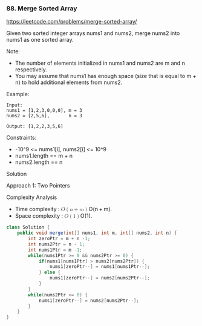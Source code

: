 ### 88. Merge Sorted Array

https://leetcode.com/problems/merge-sorted-array/

Given two sorted integer arrays nums1 and nums2, merge nums2 into nums1 as one sorted array.

Note:

- The number of elements initialized in nums1 and nums2 are m and n respectively.
- You may assume that nums1 has enough space (size that is equal to m + n) to hold additional elements from nums2.

Example:
```
Input:
nums1 = [1,2,3,0,0,0], m = 3
nums2 = [2,5,6],       n = 3

Output: [1,2,2,3,5,6]
``` 

Constraints:

- -10^9 <= nums1[i], nums2[i] <= 10^9
- nums1.length == m + n
- nums2.length == n

Solution

Approach 1: Two Pointers

Complexity Analysis

<ul>
<li>Time complexity : <span class="katex"><span class="katex-mathml"><math><semantics><mrow><mi mathvariant="script">O</mi><mo>(</mo><mi>n</mi><mo>+</mo><mi>m</mi><mo>)</mo></mrow><annotation encoding="application/x-tex">\mathcal{O}(n + m)</annotation></semantics></math></span><span class="katex-html" aria-hidden="true"><span class="base"><span class="strut" style="height:1em;vertical-align:-0.25em;"></span><span class="mord"><span class="mord mathcal" style="margin-right:0.02778em;">O</span></span><span class="mopen">(</span><span class="mord mathdefault">n</span><span class="mspace" style="margin-right:0.2222222222222222em;"></span><span class="mbin">+</span><span class="mspace" style="margin-right:0.2222222222222222em;"></span></span><span class="base"><span class="strut" style="height:1em;vertical-align:-0.25em;"></span><span class="mord mathdefault">m</span><span class="mclose">)</span></span></span></span>.</li>
<li>Space complexity : <span class="katex"><span class="katex-mathml"><math><semantics><mrow><mi mathvariant="script">O</mi><mo>(</mo><mn>1</mn><mo>)</mo></mrow><annotation encoding="application/x-tex">\mathcal{O}(1)</annotation></semantics></math></span><span class="katex-html" aria-hidden="true"><span class="base"><span class="strut" style="height:1em;vertical-align:-0.25em;"></span><span class="mord"><span class="mord mathcal" style="margin-right:0.02778em;">O</span></span><span class="mopen">(</span><span class="mord">1</span><span class="mclose">)</span></span></span></span>.</li>
</ul>

```java
class Solution {
    public void merge(int[] nums1, int m, int[] nums2, int n) {
        int zeroPtr = m + n -1;
        int nums2Ptr = n - 1;
        int nums1Ptr = m -1;
        while(nums1Ptr >= 0 && nums2Ptr >= 0) {
            if(nums1[nums1Ptr] > nums2[nums2Ptr]) {
                nums1[zeroPtr--] = nums1[nums1Ptr--];
            } else {
                nums1[zeroPtr--] = nums2[nums2Ptr--];
            }
        }
        while(nums2Ptr >= 0) {
            nums1[zeroPtr--] = nums2[nums2Ptr--];
        }
    }
}
```